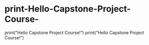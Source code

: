# print-Hello-Capstone-Project-Course-
print("Hello Capstone Project Course!")
print("Hello Capstone Project Course!")
